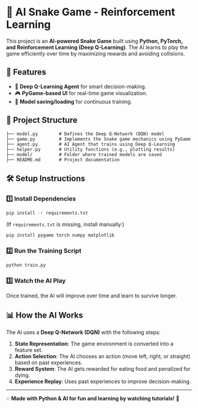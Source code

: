 # 🐍 AI Snake Game - Reinforcement Learning

This project is an **AI-powered Snake Game** built using **Python, PyTorch, and Reinforcement Learning (Deep Q-Learning)**. The AI learns to play the game efficiently over time by maximizing rewards and avoiding collisions.

## 🚀 Features
- 🧠 **Deep Q-Learning Agent** for smart decision-making.
- 🎮 **PyGame-based UI** for real-time game visualization.
- 🔄 **Model saving/loading** for continuous training.

## 📂 Project Structure
```
├── model.py        # Defines the Deep Q-Network (DQN) model
├── game.py         # Implements the Snake game mechanics using PyGame
├── agent.py        # AI Agent that trains using Deep Q-Learning
├── helper.py       # Utility functions (e.g., plotting results)
├── model/          # Folder where trained models are saved
├── README.md       # Project documentation
```

## 🛠️ Setup Instructions

### 1️⃣ Install Dependencies
```bash
pip install -r requirements.txt
```
(If `requirements.txt` is missing, install manually:)
```bash
pip install pygame torch numpy matplotlib
```

### 2️⃣ Run the Training Script
```bash
python train.py
```

### 3️⃣ Watch the AI Play
Once trained, the AI will improve over time and learn to survive longer.

## 📊 How the AI Works
The AI uses a **Deep Q-Network (DQN)** with the following steps:
1. **State Representation**: The game environment is converted into a feature set.
2. **Action Selection**: The AI chooses an action (move left, right, or straight) based on past experiences.
3. **Reward System**: The AI gets rewarded for eating food and penalized for dying.
4. **Experience Replay**: Uses past experiences to improve decision-making.




---
💡 **Made with Python & AI for fun and learning by watching tutorials!** 🚀

